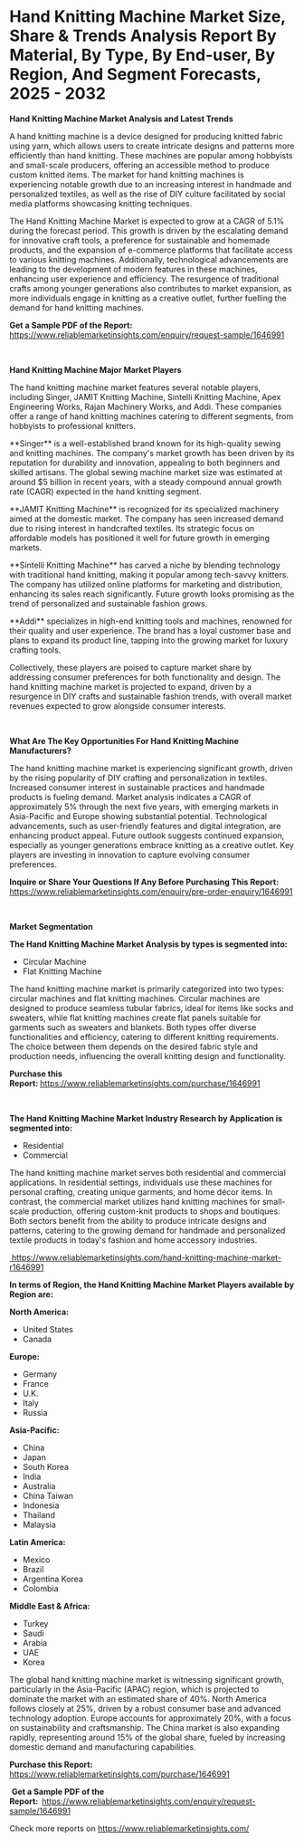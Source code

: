 <p><h1>Hand Knitting Machine Market Size, Share & Trends Analysis Report By Material, By Type, By End-user, By Region, And Segment Forecasts, 2025 - 2032</h1></p><p><strong>Hand Knitting Machine Market Analysis and Latest Trends</strong></p>
<p><p>A hand knitting machine is a device designed for producing knitted fabric using yarn, which allows users to create intricate designs and patterns more efficiently than hand knitting. These machines are popular among hobbyists and small-scale producers, offering an accessible method to produce custom knitted items. The market for hand knitting machines is experiencing notable growth due to an increasing interest in handmade and personalized textiles, as well as the rise of DIY culture facilitated by social media platforms showcasing knitting techniques.</p><p>The Hand Knitting Machine Market is expected to grow at a CAGR of 5.1% during the forecast period. This growth is driven by the escalating demand for innovative craft tools, a preference for sustainable and homemade products, and the expansion of e-commerce platforms that facilitate access to various knitting machines. Additionally, technological advancements are leading to the development of modern features in these machines, enhancing user experience and efficiency. The resurgence of traditional crafts among younger generations also contributes to market expansion, as more individuals engage in knitting as a creative outlet, further fuelling the demand for hand knitting machines.</p></p>
<p><strong>Get a Sample PDF of the Report:&nbsp;</strong> <a href="https://www.reliablemarketinsights.com/enquiry/request-sample/1646991?utm_campaign=2135&utm_medium=2&utm_source=Github&utm_content=ia&utm_term=23022025&utm_id=hand-knitting-machine">https://www.reliablemarketinsights.com/enquiry/request-sample/1646991</a></p>
<p>&nbsp;</p>
<p><strong>Hand Knitting Machine Major Market Players</strong></p>
<p><p>The hand knitting machine market features several notable players, including Singer, JAMIT Knitting Machine, Sintelli Knitting Machine, Apex Engineering Works, Rajan Machinery Works, and Addi. These companies offer a range of hand knitting machines catering to different segments, from hobbyists to professional knitters.</p><p>**Singer** is a well-established brand known for its high-quality sewing and knitting machines. The company's market growth has been driven by its reputation for durability and innovation, appealing to both beginners and skilled artisans. The global sewing machine market size was estimated at around $5 billion in recent years, with a steady compound annual growth rate (CAGR) expected in the hand knitting segment.</p><p>**JAMIT Knitting Machine** is recognized for its specialized machinery aimed at the domestic market. The company has seen increased demand due to rising interest in handcrafted textiles. Its strategic focus on affordable models has positioned it well for future growth in emerging markets.</p><p>**Sintelli Knitting Machine** has carved a niche by blending technology with traditional hand knitting, making it popular among tech-savvy knitters. The company has utilized online platforms for marketing and distribution, enhancing its sales reach significantly. Future growth looks promising as the trend of personalized and sustainable fashion grows.</p><p>**Addi** specializes in high-end knitting tools and machines, renowned for their quality and user experience. The brand has a loyal customer base and plans to expand its product line, tapping into the growing market for luxury crafting tools.</p><p>Collectively, these players are poised to capture market share by addressing consumer preferences for both functionality and design. The hand knitting machine market is projected to expand, driven by a resurgence in DIY crafts and sustainable fashion trends, with overall market revenues expected to grow alongside consumer interests.</p></p>
<p>&nbsp;</p>
<p><strong>What Are The Key Opportunities For Hand Knitting Machine Manufacturers?</strong></p>
<p><p>The hand knitting machine market is experiencing significant growth, driven by the rising popularity of DIY crafting and personalization in textiles. Increased consumer interest in sustainable practices and handmade products is fueling demand. Market analysis indicates a CAGR of approximately 5% through the next five years, with emerging markets in Asia-Pacific and Europe showing substantial potential. Technological advancements, such as user-friendly features and digital integration, are enhancing product appeal. Future outlook suggests continued expansion, especially as younger generations embrace knitting as a creative outlet. Key players are investing in innovation to capture evolving consumer preferences.</p></p>
<p><strong>Inquire or Share Your Questions If Any Before Purchasing This Report:</strong> <a href="https://www.reliablemarketinsights.com/enquiry/pre-order-enquiry/1646991?utm_campaign=2135&utm_medium=2&utm_source=Github&utm_content=ia&utm_term=23022025&utm_id=hand-knitting-machine">https://www.reliablemarketinsights.com/enquiry/pre-order-enquiry/1646991</a></p>
<p>&nbsp;</p>
<p><strong>Market Segmentation</strong></p>
<p><strong>The Hand Knitting Machine Market Analysis by types is segmented into:</strong></p>
<p><ul><li>Circular Machine</li><li>Flat Knitting Machine</li></ul></p>
<p><p>The hand knitting machine market is primarily categorized into two types: circular machines and flat knitting machines. Circular machines are designed to produce seamless tubular fabrics, ideal for items like socks and sweaters, while flat knitting machines create flat panels suitable for garments such as sweaters and blankets. Both types offer diverse functionalities and efficiency, catering to different knitting requirements. The choice between them depends on the desired fabric style and production needs, influencing the overall knitting design and functionality.</p></p>
<p><strong>Purchase this Report:&nbsp;</strong><a href="https://www.reliablemarketinsights.com/purchase/1646991?utm_campaign=2135&utm_medium=2&utm_source=Github&utm_content=ia&utm_term=23022025&utm_id=hand-knitting-machine">https://www.reliablemarketinsights.com/purchase/1646991</a></p>
<p>&nbsp;</p>
<p><strong>The Hand Knitting Machine Market Industry Research by Application is segmented into:</strong></p>
<p><ul><li>Residential</li><li>Commercial</li></ul></p>
<p><p>The hand knitting machine market serves both residential and commercial applications. In residential settings, individuals use these machines for personal crafting, creating unique garments, and home décor items. In contrast, the commercial market utilizes hand knitting machines for small-scale production, offering custom-knit products to shops and boutiques. Both sectors benefit from the ability to produce intricate designs and patterns, catering to the growing demand for handmade and personalized textile products in today's fashion and home accessory industries.</p></p>
<p><a href="https://www.reliablemarketinsights.com/hand-knitting-machine-market-r1646991?utm_campaign=2135&utm_medium=2&utm_source=Github&utm_content=ia&utm_term=23022025&utm_id=hand-knitting-machine">&nbsp;https://www.reliablemarketinsights.com/hand-knitting-machine-market-r1646991</a></p>
<p><strong>In terms of Region, the Hand Knitting Machine Market Players available by Region are:</strong></p>
<p>
    <p> <strong> North America: </strong>
        <ul>
            <li>United States</li>
            <li>Canada</li>
        </ul>
        </p> 
    <p> <strong> Europe: </strong>
        <ul>
            <li>Germany</li>
            <li>France</li>
            <li>U.K.</li>
            <li>Italy</li>
            <li>Russia</li>
        </ul>
        </p> 
    <p> <strong> Asia-Pacific: </strong>
        <ul>
            <li>China</li>
            <li>Japan</li>
            <li>South Korea</li>
            <li>India</li>
            <li>Australia</li>
            <li>China Taiwan</li>
            <li>Indonesia</li>
            <li>Thailand</li>
            <li>Malaysia</li>
        </ul>
        </p> 
    <p> <strong> Latin America: </strong>
        <ul>
            <li>Mexico</li>
            <li>Brazil</li>
            <li>Argentina Korea</li>
            <li>Colombia</li>
        </ul>
        </p> 
    <p> <strong> Middle East & Africa: </strong>
        <ul>
            <li>Turkey</li>
            <li>Saudi</li>
            <li>Arabia</li>
            <li>UAE</li>
            <li>Korea</li>
        </ul>
    </p>
    </p>
<p><p>The global hand knitting machine market is witnessing significant growth, particularly in the Asia-Pacific (APAC) region, which is projected to dominate the market with an estimated share of 40%. North America follows closely at 25%, driven by a robust consumer base and advanced technology adoption. Europe accounts for approximately 20%, with a focus on sustainability and craftsmanship. The China market is also expanding rapidly, representing around 15% of the global share, fueled by increasing domestic demand and manufacturing capabilities.</p></p>
<p><strong>Purchase this Report: </strong><a href="https://www.reliablemarketinsights.com/purchase/1646991?utm_campaign=2135&utm_medium=2&utm_source=Github&utm_content=ia&utm_term=23022025&utm_id=hand-knitting-machine">https://www.reliablemarketinsights.com/purchase/1646991</a></p>
<p>&nbsp;<strong>Get a Sample PDF of the Report:&nbsp;&nbsp;</strong><a href="https://www.reliablemarketinsights.com/enquiry/request-sample/1646991?utm_campaign=2135&utm_medium=2&utm_source=Github&utm_content=ia&utm_term=23022025&utm_id=hand-knitting-machine">https://www.reliablemarketinsights.com/enquiry/request-sample/1646991</a></p>
<p><strong></strong></p>
<p>Check more reports on <a href="https://www.reliablemarketinsights.com/?utm_campaign=2135&utm_medium=2&utm_source=Github&utm_content=ia&utm_term=23022025&utm_id=hand-knitting-machine">https://www.reliablemarketinsights.com/</a></p>